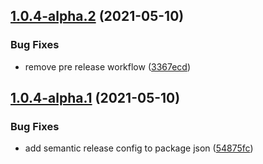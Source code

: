 ## [1.0.4-alpha.2](https://github.com/andrew-secret/gh-actions-example/compare/v1.0.4-alpha.1...v1.0.4-alpha.2) (2021-05-10)


### Bug Fixes

* remove pre release workflow ([3367ecd](https://github.com/andrew-secret/gh-actions-example/commit/3367ecde926be1eb05f7dd0da24636a7e3861204))

## [1.0.4-alpha.1](https://github.com/andrew-secret/gh-actions-example/compare/v1.0.3...v1.0.4-alpha.1) (2021-05-10)


### Bug Fixes

* add semantic release config to package json ([54875fc](https://github.com/andrew-secret/gh-actions-example/commit/54875fc2e7eeb7727c81f761b5fce85d512c82ca))
